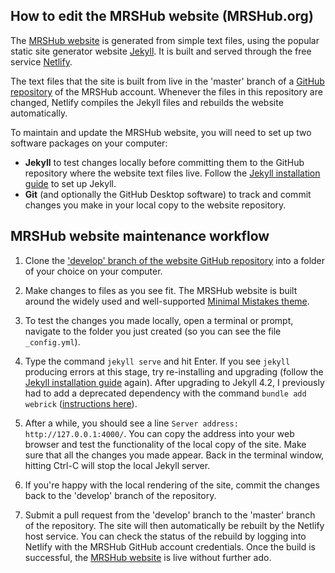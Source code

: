 ## How to edit the MRSHub website (MRSHub.org)

The [MRSHub website](https://www.mrshub.org) is generated from simple text files, using the popular static site generator website [Jekyll](https://jekyllrb.com/). It is built and served through the free service [Netlify](https://www.netlify.com/).

The text files that the site is built from live in the 'master' branch of a [GitHub repository](https://github.com/mrshub/mrshub-website/tree/master) of the MRSHub account. Whenever the files in this repository are changed, Netlify compiles the Jekyll files and rebuilds the website automatically.

To maintain and update the MRSHub website, you will need to set up two software packages on your computer:
- **Jekyll** to test changes locally before committing them to the GitHub repository where the website text files live. Follow the [Jekyll installation guide](https://jekyllrb.com/docs/installation/) to set up Jekyll.
- **Git** (and optionally the GitHub Desktop software) to track and commit changes you make in your local copy to the website repository.

## MRSHub website maintenance workflow

1. Clone the ['develop' branch of the website GitHub repository](https://github.com/mrshub/mrshub-website/tree/develop) into a folder of your choice on your computer.

2. Make changes to files as you see fit. The MRSHub website is built around the widely used and well-supported [Minimal Mistakes theme](https://mmistakes.github.io/minimal-mistakes/docs/quick-start-guide/).

3. To test the changes you made locally, open a terminal or prompt, navigate to the folder you just created (so you can see the file `_config.yml`).

4. Type the command `jekyll serve` and hit Enter. If you see `jekyll` producing errors at this stage, try re-installing and upgrading (follow the [Jekyll installation guide](https://jekyllrb.com/docs/installation/) again). After upgrading to Jekyll 4.2, I previously had to add a deprecated dependency with the command `bundle add webrick` ([instructions here](https://github.com/jekyll/jekyll/issues/8523)).

5. After a while, you should see a line `Server address: http://127.0.0.1:4000/`. You can copy the address into your web browser and test the functionality of the local copy of the site. Make sure that all the changes you made appear. Back in the terminal window, hitting Ctrl-C will stop the local Jekyll server.

6. If you're happy with the local rendering of the site, commit the changes back to the 'develop' branch of the repository.

7. Submit a pull request from the 'develop' branch to the 'master' branch of the repository. The site will then automatically be rebuilt by the Netlify host service. You can check the status of the rebuild by logging into Netlify with the MRSHub GitHub account credentials. Once the build is successful, the [MRSHub website](https://www.mrshub.org) is live without further ado.
